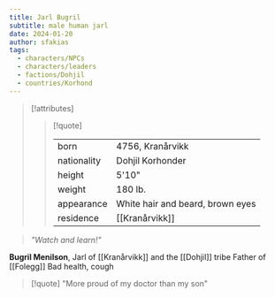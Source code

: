 ```yaml
---
title: Jarl Bugril
subtitle: male human jarl
date: 2024-01-20
author: sfakias
tags:
  - characters/NPCs
  - characters/leaders
  - factions/Dohjil
  - countries/Korhond
---
```

> [!attributes]
> 
> > [!quote]
> >
> > | | |
> > | --- | --- |
> > | born | 4756, Kranårvikk |
> > | nationality | Dohjil Korhonder |
> > | height | 5'10" |
> > | weight | 180 lb. |
> > | appearance | White hair and beard, brown eyes |
> > | residence | [[Kranårvikk]] |

> _"Watch and learn!"_

**Bugril Menilson**, Jarl of [[Kranårvikk]] and the [[Dohjil]] tribe
Father of [[Folegg]]
Bad health, cough

> [!quote] 
> "More proud of my doctor than my son"
